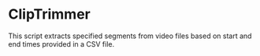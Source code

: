 # ClipTrimmer
This script extracts specified segments from video files based on start and end times provided in a CSV file.
